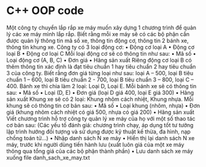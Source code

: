# C++ OOP code

Một công ty chuyển lắp rắp xe máy muốn xây dựng 1 chương trình để quản lý các xe máy mình lắp rắp.
Biết rằng mỗi xe máy sẽ có các bộ phận cần được quản lý thông tin mã số xe, thông tin động cơ, thông tin 2 bánh xe, thông tin khung xe.
Công ty có 3 loại động cơ:
•	Động cơ loại A
•	Động cơ loại B
•	Động cơ loại C
Mỗi loại động cơ sẽ có thông tin như sau:
•	Mã số
•	Loại động cơ (A, B, C)
•	Đơn giá
•	Hãng sản xuất
	Riêng động cơ loại B có thêm thông tin xác định là đạt tiêu chuẩn 1 hay tiêu chuẩn 2 hay tiêu chuẩn 3 của công ty.
Biết rằng đơn giá từng loại như sau: loại A – 500, loại B tiêu chuẩn 1 – 600, loại B tiêu chuẩn 2  - 700, loại B tiêu chuẩn 3 – 800, loại C – 400.
Bánh xe thì chia làm 2 loại: Loại D, Loại E. Mỗi bánh xe sẽ có thông tin sau:
•	Mã số
•	Loại (D, E)
•	Đơn giá (loại D giá 400, loại E giá 300)
•	Hãng sản xuất
Khung xe sẽ có 2 loại: Khung nhôm cách nhiệt, 	Khung nhựa. Mỗi khung sẽ có thông tin cơ bản sau:
•	Mã số
•	Loại khung (nhôm, nhựa)
•	Đơn giá (khung nhôm cách nhiệt có giá 500, nhựa có giá 200)
•	Hãng sản xuất
Viết chương trình hỗ trợ công ty quản lý xe máy của họ với một số thao tác cơ bản sau:
(Các yếu tố đánh giá: chương trình chạy, áp dụng tốt tư tưởng lập trình hướng đối tượng và sử dụng được kỹ thuật kế thừa, đa hình, nạp chồng toán tử...)
•	Nhập danh sách N xe máy
•	Hiển thị lại danh sách N xe máy, trước khi người dùng tiến hành lưu (xuất luôn giá của một xe máy thông qua tổng giá của các bộ phận thành phần)
•	Lưu danh sách xe máy xuống file danh_sach_xe_may.txt
